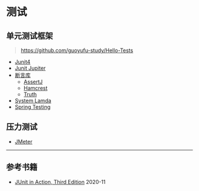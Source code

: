 # 测试


## 单元测试框架

> https://github.com/guoyufu-study/Hello-Tests


* [Junit4](编程语言/Java/Javalang/测试框架/单元测试/Junit4/)
* [Junit Jupiter](编程语言/Java/Javalang/测试框架/单元测试/Junit-Jupiter/)
* [断言库](编程语言/Java/Javalang/测试框架/单元测试/断言库/)
	* [AssertJ](编程语言/Java/Javalang/测试框架/单元测试/断言库/AssertJ/)
	* [Hamcrest](编程语言/Java/Javalang/测试框架/单元测试/断言库/Hamcrest/)
	* [Truth](编程语言/Java/Javalang/测试框架/单元测试/断言库/Truth/)
* [System Lamda](编程语言/Java/Javalang/测试框架/单元测试/System-Lamda.md)
* [Spring Testing](编程语言/Java/Javalang/Spring生态系统/projects/Spring-Framework/testing.md)

## 压力测试

* [JMeter](编程语言/Java/Javalang/测试框架/压力测试/JMeter.md)

***

## 参考书籍

* [JUnit in Action, Third Edition](https://www.manning.com/books/junit-in-action-third-edition?query=Java%208%20in%20Action) 2020-11
